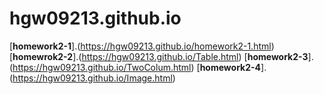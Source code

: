 # hgw09213.github.io
[**homework2-1**].(https://hgw09213.github.io/homework2-1.html)
[**homewrok2-2**].(https://hgw09213.github.io/Table.html)
[**homework2-3**].(https://hgw09213.github.io/TwoColum.html)
[**homework2-4**].(https://hgw09213.github.io/Image.html)
